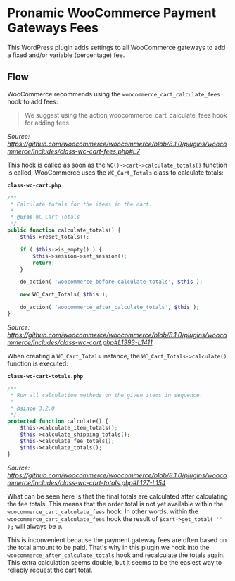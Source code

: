 # Pronamic WooCommerce Payment Gateways Fees

This WordPress plugin adds settings to all WooCommerce gateways to add a fixed and/or variable (percentage) fee.

## Flow

WooCommerce recommends using the `woocommerce_cart_calculate_fees` hook to add fees:

>  We suggest using the action woocommerce_cart_calculate_fees hook for adding fees.

_Source: https://github.com/woocommerce/woocommerce/blob/8.1.0/plugins/woocommerce/includes/class-wc-cart-fees.php#L7_

This hook is called as soon as the `WC()->cart->calculate_totals()` function is called, WooCommerce uses the `WC_Cart_Totals` class to calculate totals:

**`class-wc-cart.php`**

```php
/**
 * Calculate totals for the items in the cart.
 *
 * @uses WC_Cart_Totals
 */
public function calculate_totals() {
	$this->reset_totals();

	if ( $this->is_empty() ) {
		$this->session->set_session();
		return;
	}

	do_action( 'woocommerce_before_calculate_totals', $this );

	new WC_Cart_Totals( $this );

	do_action( 'woocommerce_after_calculate_totals', $this );
}
```

_Source: https://github.com/woocommerce/woocommerce/blob/8.1.0/plugins/woocommerce/includes/class-wc-cart.php#L1393-L1411_

When creating a `WC_Cart_Totals` instance, the `WC_Cart_Totals->calculate()` function is executed:

**`class-wc-cart-totals.php`**

```php
/**
 * Run all calculation methods on the given items in sequence.
 *
 * @since 3.2.0
 */
protected function calculate() {
	$this->calculate_item_totals();
	$this->calculate_shipping_totals();
	$this->calculate_fee_totals();
	$this->calculate_totals();
}
```

_Source: https://github.com/woocommerce/woocommerce/blob/8.1.0/plugins/woocommerce/includes/class-wc-cart-totals.php#L127-L154_

What can be seen here is that the final totals are calculated after calculating the fee totals. This means that the order total is not yet available within the `woocommerce_cart_calculate_fees` hook. In other words, within the `woocommerce_cart_calculate_fees` hook the result of `$cart->get_total( '' );` will always be `0`.

This is inconvenient because the payment gateway fees are often based on the total amount to be paid. That's why in this plugin we hook into the `woocommerce_after_calculate_totals` hook and recalculate the totals again. This extra calculation seems double, but it seems to be the easiest way to reliably request the cart total.
